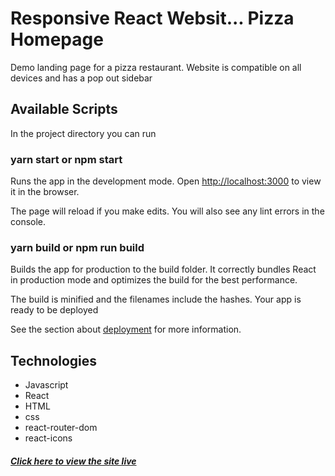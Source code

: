 # Responsive React Websit... Pizza Homepage
Demo landing page for a pizza restaurant. Website is compatible on all devices and has a pop out sidebar

## Available Scripts
In the project directory you can run

### yarn start or npm start
Runs the app in the development mode.
Open [http://localhost:3000](http://localhost:3000) to view it in the browser.

The page will reload if you make edits.
You will also see any lint errors in the console.

### yarn build or npm run build
Builds the app for production to the build folder.
It correctly bundles React in production mode and optimizes the build for the best performance.

The build is minified and the filenames include the hashes.
Your app is ready to be deployed

See the section about [deployment](https://create-react-app.dev/docs/deployment/) for more information.

## Technologies
 - Javascript
 - React
 - HTML
 - css
 - react-router-dom
 - react-icons
 
 
 ##### [Click here to view the site live](https://cranky-beaver-8d2fed.netlify.app/)
